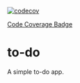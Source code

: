
[![codecov](https://codecov.io/gh/amakarudze/to-do/graph/badge.svg?token=HPslvKVFkW)](https://codecov.io/gh/amakarudze/to-do)

[Code Coverage Badge](https://codecov.io/gh/amakarudze/to-do/graphs/tree.svg?token=HPslvKVFkW)

# to-do
A simple to-do app.
